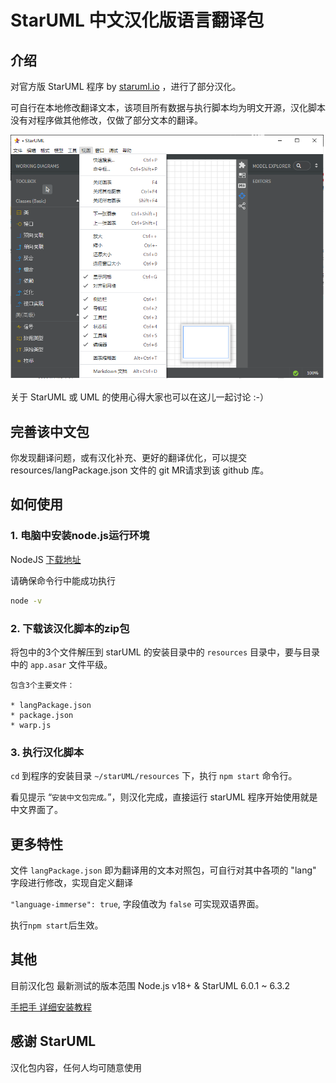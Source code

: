 # StarUML 中文汉化版语言翻译包

## 介绍

对官方版 StarUML 程序 by [staruml.io](https://staruml.io/) ，进行了部分汉化。

可自行在本地修改翻译文本，该项目所有数据与执行脚本均为明文开源，汉化脚本没有对程序做其他修改，仅做了部分文本的翻译。

![截图](./shot1.png)

关于 StarUML 或 UML 的使用心得大家也可以在这儿一起讨论 :-）

## 完善该中文包

你发现翻译问题，或有汉化补充、更好的翻译优化，可以提交 resources/langPackage.json 文件的 git MR请求到该 github 库。

## 如何使用

### 1. 电脑中安装node.js运行环境

NodeJS [下载地址](https://nodejs.org/) 


请确保命令行中能成功执行  
```bash
node -v
```

### 2. 下载该汉化脚本的zip包

将包中的3个文件解压到 starUML 的安装目录中的 ```resources``` 目录中，要与目录中的 ```app.asar``` 文件平级。

	包含3个主要文件：

	* langPackage.json
	* package.json
	* warp.js

### 3. 执行汉化脚本

```cd``` 到程序的安装目录 ```~/starUML/resources``` 下，执行 ```npm start``` 命令行。

看见提示  “```安装中文包完成。```”，则汉化完成，直接运行 starUML 程序开始使用就是中文界面了。

## 更多特性

文件 ```langPackage.json``` 即为翻译用的文本对照包，可自行对其中各项的 "lang" 字段进行修改，实现自定义翻译

```"language-immerse": true```, 字段值改为 ```false``` 可实现双语界面。

执行`npm start`后生效。

## 其他

目前汉化包 最新测试的版本范围 Node.js v18+ & StarUML 6.0.1 ~ 6.3.2

[手把手 详细安装教程](resources/汉化文档/详细使用方法/readme.md) 

## 感谢 StarUML 

汉化包内容，任何人均可随意使用